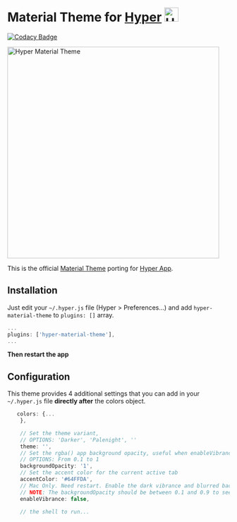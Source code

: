 # Material Theme for [Hyper](https://hyper.is) <img width="32" alt="Hyper Material Theme" src="https://cloud.githubusercontent.com/assets/10454741/21241774/9172ddb6-c311-11e6-91ee-e4225ab9560a.gif">

[![Codacy Badge](https://api.codacy.com/project/badge/Grade/09664dda15e84bdf8d041a18b9dc7c73)](https://www.codacy.com/app/astorino-design/hyper-material-theme?utm_source=github.com&utm_medium=referral&utm_content=equinusocio/hyper-material-theme&utm_campaign=badger)

<img width="480" alt="Hyper Material Theme" src="https://cloud.githubusercontent.com/assets/10454741/21243792/bbaf728e-c31a-11e6-972f-0995e77a32a0.png">

This is the official [Material Theme](https://github.com/equinusocio/material-theme) porting for [Hyper App](https://hyper.is).


## Installation

Just edit your `~/.hyper.js` file (Hyper > Preferences...) and add `hyper-material-theme` to `plugins: []` array.

```js
...
plugins: ['hyper-material-theme'],
...
```
**Then restart the app**


## Configuration
This theme provides 4 additional settings that you can add in your `~/.hyper.js` file **directly after** the colors object.

```js
   colors: {...
    },

    // Set the theme variant,
    // OPTIONS: 'Darker', 'Palenight', ''
    theme: '',
    // Set the rgba() app background opacity, useful when enableVibrance is true
    // OPTIONS: From 0.1 to 1
    backgroundOpacity: '1',
    // Set the accent color for the current active tab
    accentColor: '#64FFDA',
    // Mac Only. Need restart. Enable the dark vibrance and blurred background
    // NOTE: The backgroundOpacity should be between 0.1 and 0.9 to see the effect.
    enableVibrance: false,
    
    // the shell to run...
```
